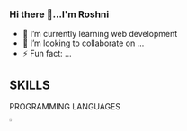 ### Hi there 👋...I'm Roshni

- 🌱 I’m currently learning web development
- 👯 I’m looking to collaborate on ...
- ⚡ Fun fact: ...

## SKILLS
PROGRAMMING LANGUAGES
<br>
<p align="left">
  <img src="https://th.bing.com/th/id/OIP.pXrq6xy_Gxua3qTfGZLXqwHaKc?w=126&h=180&c=7&r=0&o=5&dpr=1.3&pid=1.7" width="5%" height="2.5%" title="css">
</p>



